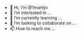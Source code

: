 - 👋 Hi, I’m @1martijn
- 👀 I’m interested in ...
- 🌱 I’m currently learning ...
- 💞️ I’m looking to collaborate on ...
- 📫 How to reach me ...

<!---
1martijn/1martijn is a ✨ special ✨ repository because its `README.md` (this file) appears on your GitHub profile.
You can click the Preview link to take a look at your changes.
--->
